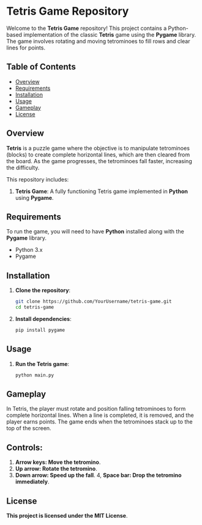 # **Tetris Game Repository**

Welcome to the **Tetris Game** repository! This project contains a Python-based implementation of the classic **Tetris** game using the **Pygame** library. The game involves rotating and moving tetrominoes to fill rows and clear lines for points.

## **Table of Contents**

- [Overview](#overview)
- [Requirements](#requirements)
- [Installation](#installation)
- [Usage](#usage)
- [Gameplay](#gameplay)
- [License](#license)

## **Overview**

**Tetris** is a puzzle game where the objective is to manipulate tetrominoes (blocks) to create complete horizontal lines, which are then cleared from the board. As the game progresses, the tetrominoes fall faster, increasing the difficulty.

This repository includes:
1. **Tetris Game**: A fully functioning Tetris game implemented in **Python** using **Pygame**.

## **Requirements**

To run the game, you will need to have **Python** installed along with the **Pygame** library.
- Python 3.x
- Pygame

## **Installation**

1. **Clone the repository**:
   ```bash
   git clone https://github.com/YourUsername/tetris-game.git
   cd tetris-game
2. **Install dependencies**:
   ```bash
   pip install pygame

## **Usage**
1. **Run the Tetris game**:
   ```bash
   python main.py

## **Gameplay**
In Tetris, the player must rotate and position falling tetrominoes to form complete horizontal lines. When a line is completed, it is removed, and the player earns points. The game ends when the tetrominoes stack up to the top of the screen.

## **Controls**:
1. **Arrow keys: Move the tetromino**.
2. **Up arrow: Rotate the tetromino**.
3. **Down arrow: Speed up the fall**.
4, **Space bar: Drop the tetromino immediately**.

## **License**
**This project is licensed under the MIT License**.
